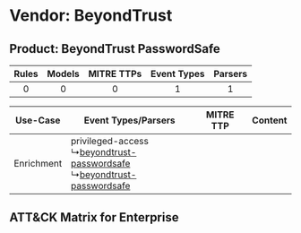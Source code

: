 Vendor: BeyondTrust
===================
Product: BeyondTrust PasswordSafe
---------------------------------
| Rules | Models | MITRE TTPs | Event Types | Parsers |
|:-----:|:------:|:----------:|:-----------:|:-------:|
|   0   |   0    |     0      |      1      |    1    |

|  Use-Case  | Event Types/Parsers    | MITRE TTP | Content    |
|:----------:| ---- | --------- | ---- |
| Enrichment |  privileged-access<br> ↳[beyondtrust-passwordsafe](Ps/pC_beyondtrustpasswordsafe.md)<br> ↳[beyondtrust-passwordsafe](Ps/pC_beyondtrustpasswordsafe.md)<br> |    | [](RM/r_m_beyondtrust_beyondtrust_passwordsafe_Enrichment.md) |

ATT&CK Matrix for Enterprise
----------------------------
